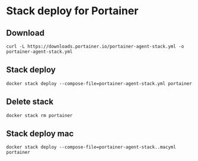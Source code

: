 # Stack deploy for Portainer

## Download

`curl -L https://downloads.portainer.io/portainer-agent-stack.yml -o portainer-agent-stack.yml`

## Stack deploy

`docker stack deploy --compose-file=portainer-agent-stack.yml portainer`

## Delete stack

`docker stack rm portainer`

## Stack deploy mac

`docker stack deploy --compose-file=portainer-agent-stack..macyml portainer`
